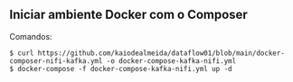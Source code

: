 ## Iniciar ambiente Docker com o Composer

Comandos:

```
$ curl https://github.com/kaiodealmeida/dataflow01/blob/main/docker-composer-nifi-kafka.yml -o docker-compose-kafka-nifi.yml
$ docker-compose -f docker-compose-kafka-nifi.yml up -d
```